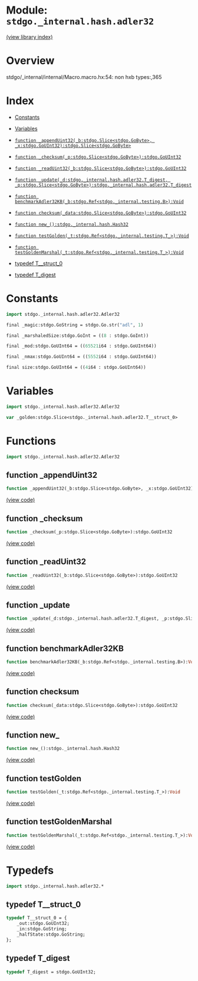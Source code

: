 # Module: `stdgo._internal.hash.adler32`

[(view library index)](../../../stdgo.md)


# Overview


stdgo/_internal/internal/Macro.macro.hx:54: non hxb types:,365

# Index


- [Constants](<#constants>)

- [Variables](<#variables>)

- [`function _appendUint32(_b:stdgo.Slice<stdgo.GoByte>, _x:stdgo.GoUInt32):stdgo.Slice<stdgo.GoByte>`](<#function-_appenduint32>)

- [`function _checksum(_p:stdgo.Slice<stdgo.GoByte>):stdgo.GoUInt32`](<#function-_checksum>)

- [`function _readUint32(_b:stdgo.Slice<stdgo.GoByte>):stdgo.GoUInt32`](<#function-_readuint32>)

- [`function _update(_d:stdgo._internal.hash.adler32.T_digest, _p:stdgo.Slice<stdgo.GoByte>):stdgo._internal.hash.adler32.T_digest`](<#function-_update>)

- [`function benchmarkAdler32KB(_b:stdgo.Ref<stdgo._internal.testing.B>):Void`](<#function-benchmarkadler32kb>)

- [`function checksum(_data:stdgo.Slice<stdgo.GoByte>):stdgo.GoUInt32`](<#function-checksum>)

- [`function new_():stdgo._internal.hash.Hash32`](<#function-new_>)

- [`function testGolden(_t:stdgo.Ref<stdgo._internal.testing.T_>):Void`](<#function-testgolden>)

- [`function testGoldenMarshal(_t:stdgo.Ref<stdgo._internal.testing.T_>):Void`](<#function-testgoldenmarshal>)

- [typedef T\_\_struct\_0](<#typedef-t__struct_0>)

- [typedef T\_digest](<#typedef-t_digest>)

# Constants


```haxe
import stdgo._internal.hash.adler32.Adler32
```


```haxe
final _magic:stdgo.GoString = stdgo.Go.str("adl", 1)
```


```haxe
final _marshaledSize:stdgo.GoInt = ((8 : stdgo.GoInt))
```


```haxe
final _mod:stdgo.GoUInt64 = ((65521i64 : stdgo.GoUInt64))
```


```haxe
final _nmax:stdgo.GoUInt64 = ((5552i64 : stdgo.GoUInt64))
```


```haxe
final size:stdgo.GoUInt64 = ((4i64 : stdgo.GoUInt64))
```


# Variables


```haxe
import stdgo._internal.hash.adler32.Adler32
```


```haxe
var _golden:stdgo.Slice<stdgo._internal.hash.adler32.T__struct_0>
```


# Functions


```haxe
import stdgo._internal.hash.adler32.Adler32
```


## function \_appendUint32


```haxe
function _appendUint32(_b:stdgo.Slice<stdgo.GoByte>, _x:stdgo.GoUInt32):stdgo.Slice<stdgo.GoByte>
```


[\(view code\)](<./Adler32.hx#L75>)


## function \_checksum


```haxe
function _checksum(_p:stdgo.Slice<stdgo.GoByte>):stdgo.GoUInt32
```


[\(view code\)](<./Adler32.hx#L119>)


## function \_readUint32


```haxe
function _readUint32(_b:stdgo.Slice<stdgo.GoByte>):stdgo.GoUInt32
```


[\(view code\)](<./Adler32.hx#L79>)


## function \_update


```haxe
function _update(_d:stdgo._internal.hash.adler32.T_digest, _p:stdgo.Slice<stdgo.GoByte>):stdgo._internal.hash.adler32.T_digest
```


[\(view code\)](<./Adler32.hx#L83>)


## function benchmarkAdler32KB


```haxe
function benchmarkAdler32KB(_b:stdgo.Ref<stdgo._internal.testing.B>):Void
```


[\(view code\)](<./Adler32.hx#L178>)


## function checksum


```haxe
function checksum(_data:stdgo.Slice<stdgo.GoByte>):stdgo.GoUInt32
```


[\(view code\)](<./Adler32.hx#L116>)


## function new\_


```haxe
function new_():stdgo._internal.hash.Hash32
```


[\(view code\)](<./Adler32.hx#L70>)


## function testGolden


```haxe
function testGolden(_t:stdgo.Ref<stdgo._internal.testing.T_>):Void
```


[\(view code\)](<./Adler32.hx#L127>)


## function testGoldenMarshal


```haxe
function testGoldenMarshal(_t:stdgo.Ref<stdgo._internal.testing.T_>):Void
```


[\(view code\)](<./Adler32.hx#L150>)


# Typedefs


```haxe
import stdgo._internal.hash.adler32.*
```


## typedef T\_\_struct\_0


```haxe
typedef T__struct_0 = {
	_out:stdgo.GoUInt32;
	_in:stdgo.GoString;
	_halfState:stdgo.GoString;
};
```


## typedef T\_digest


```haxe
typedef T_digest = stdgo.GoUInt32;
```


